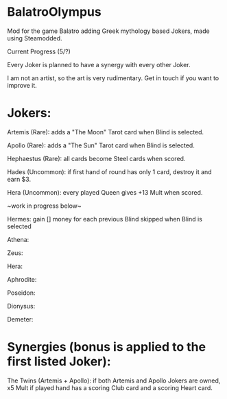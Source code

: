# BalatroOlympus
Mod for the game Balatro adding Greek mythology based Jokers, made using Steamodded.

Current Progress (5/?)

Every Joker is planned to have a synergy with every other Joker.

I am not an artist, so the art is very rudimentary. Get in touch if you want to improve it.

# Jokers:
Artemis (Rare): adds a "The Moon" Tarot card when Blind is selected.

Apollo (Rare): adds a "The Sun" Tarot card when Blind is selected.

Hephaestus (Rare): all cards become Steel cards when scored.

Hades (Uncommon):  if first hand of round has only 1 card, destroy it and earn $3.

Hera (Uncommon): every played Queen gives +13 Mult when scored.

~work in progress below~

Hermes: gain [] money for each previous Blind skipped when Blind is selected

Athena: 

Zeus:

Hera:

Aphrodite:

Poseidon:

Dionysus:

Demeter:

# Synergies (bonus is applied to the first listed Joker):

The Twins (Artemis + Apollo): if both Artemis and Apollo Jokers are owned, x5 Mult if played hand has a scoring Club card and a scoring Heart card. 


